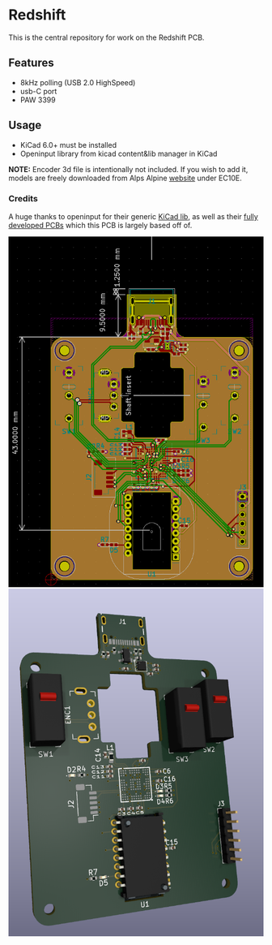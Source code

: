 # Redshift 

This is the central repository for work on the Redshift PCB.

## Features
- 8kHz polling (USB 2.0 HighSpeed)
- usb-C port
- PAW 3399

## Usage
- KiCad 6.0+ must be installed
- Openinput library from kicad content&lib manager in KiCad

**NOTE:** Encoder 3d file is intentionally not included. If you wish to add it, models are freely downloaded from Alps Alpine [website](https://tech.alpsalpine.com/e/products/cad.html) under EC10E.



### Credits
A huge thanks to openinput for their generic [KiCad lib](https://github.com/openinput-fw/openinput-kicad-library), as well as their [fully developed PCBs](https://github.com/openinput-fw/sammy) which this PCB is largely based off of.

![2d view of PCB](imgs/d2_v0.png?raw=true "Title")
![3d view of PCB](imgs/d3_v0.png?raw=true "Title")
